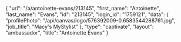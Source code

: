 {
    "url": "\/a\/antoinette-evans\/213145",
    "first_name": "Antoinette",
    "last_name": "Evans",
    "id": "213145",
    "login_id": "1759121",
    "data": {
        "profilePhoto": "\/api\/canvas\/logo\/576392009-0.6583544288761.jpg",
        "job_title": "Macy's MyStylist"
    },
    "type": "captivate",
    "layout": "ambassador",
    "title": "Antoinette Evans"
}